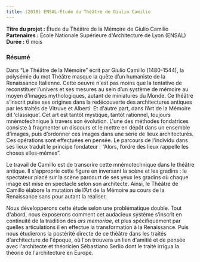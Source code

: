 ```yaml
---
title: (2018) ENSAL-Étude du Théâtre de Giulio Camilio
---
```


**Titre du projet :** Étude du Théâtre de la Mémoire de Giulio Camilio  
**Partenaires :** École Nationale Supérieure d'Architecture de Lyon (ENSAL)
**Durée :** 6 mois

### Résumé
Dans “Le Théâtre de la Mémoire” écrit par  Giulio Camillo (1480-1544), la polysémie du mot Théâtre masque la quête d’un humaniste de la Renaissance Italienne. Cette oeuvre n'est pas moins que la tentative de reconstituer l’univers et ses mesures au sein d’un système de mémoire au moyen d'images mythologiques, autant de miniatures du Monde. Ce théâtre s’inscrit puise ses origines dans la redécouverte des architectures antiques par les traités de Vitruve et Alberti. Et d'autre part, dans l’Art de la Mémoire dit ‘classique’. Cet art est tantôt mystique, tantôt rationnel, toujours mnémotechnique à travers son évolution. L'une des méthodes fondatrices consiste à fragmenter un discours et le mettre en dépôt dans un ensemble d’images, puis d’ordonner ces images dans une série de lieux architecturés. Ces opérations sont effectuées en pensée. Le parcours de l'individu dans ses lieux traduit le principe fondateur : “Alors, l’ordre des lieux rappelle les choses elles-mêmes”. 

Le travail de Camillo est de transcrire cette mnémotechnique dans le théâtre antique. Il s'approprie cette figure en inversant la scène et les gradins : le spectateur placé sur la scène parcourt de ses yeux les gradins où chaque image est mise en spectacle selon son architecte. Ainsi, le Théâtre de Camillo élabore la mutation de l’Art de la Mémoire au cours de la Renaissance sans pour autant la réaliser. 

Nous développerons cette étude selon une problématique double. Tout d'abord, nous exposerons comment cet audacieux système s’inscrit en continuité de la tradition des _ars memoriae_, et plus spécifiquement par quelles articulations il en effectue la transformation à la Renaissance. Puis nous étudierons la postérité directe de ce théâtre dans les traités d'architecture de l'époque, où l'on trouvera un lien d'amitié et de pensée avec l'architecte et théoricien Sébastiano Serlio dont le traité irrigua la théorie de l'architecture en Europe.